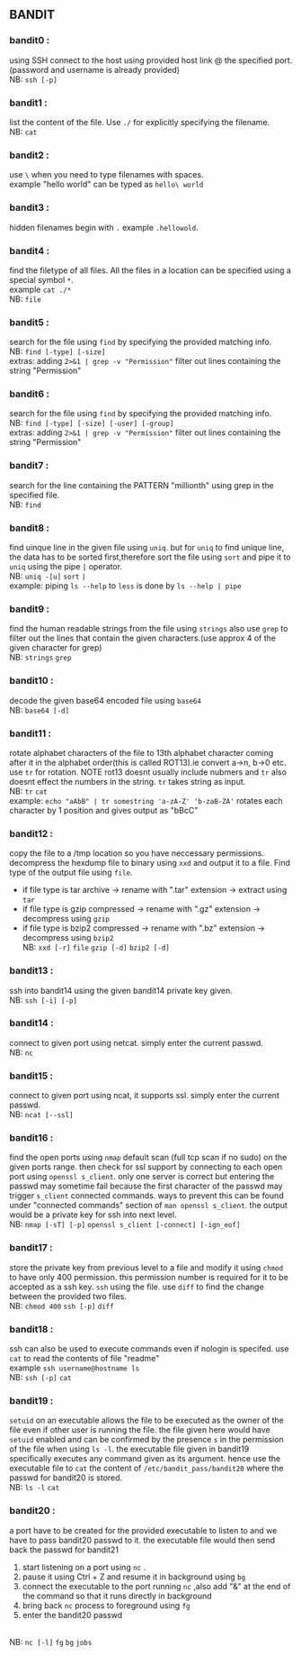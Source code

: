 ## BANDIT


### bandit0 :
using SSH connect to the host using  provided host link @ the specified port.
(password and username is already provided)
<br> NB: `ssh [-p]` 

### bandit1 :
list the content of the file. Use `./` for explicitly specifying the filename.
<br>NB: `cat` 

### bandit2 :
use `\` when you need to type filenames with spaces. 
<br>example "hello world" can be typed as `hello\ world`

### bandit3 : 
hidden filenames begin with `.` example `.hellowold`.

### bandit4 : 
find the filetype of all files. All the files in a location can be
specified using a special symbol `*`. 
<br>example `cat ./*`
<br>NB: `file` 

### bandit5 :
search for the file using `find` by specifying the provided matching info.
<br>NB: `find [-type] [-size]`
<br>extras: adding `2>&1 | grep -v "Permission"` filter out lines containing the string "Permission"

### bandit6 :
search for the file using `find` by specifying the provided matching info.
<br>NB: `find [-type] [-size] [-user] [-group]`
<br>extras: adding `2>&1 | grep -v "Permission"` filter out lines containing the string "Permission"

### bandit7 :
search for the line containing the PATTERN "millionth" using grep in the specified file.
<br>NB: `find` 

### bandit8 :
find uinque line in the given file using `uniq`. but for `uniq` to find unique line, the data has to be sorted first,therefore sort the file using `sort` and pipe it to `uniq` using the pipe `|` operator.
<br>NB: `uniq -[u]` `sort` `|`
<br>example: piping `ls --help` to `less` is done by `ls --help | pipe` 

### bandit9 :
find the human readable strings from the file using `strings` also use `grep` to filter out the lines that contain the given characters.(use approx 4 of the given character for grep)
<br>NB: `strings` `grep`  

### bandit10 :
decode the given base64 encoded file using `base64` 
<br>NB: `base64 [-d]` 

### bandit11 :
rotate alphabet characters of the file to 13th alphabet character coming after it in the alphabet order(this is called ROT13).ie convert a->n, b->0 etc. use `tr` for rotation. NOTE rot13 doesnt usually include nubmers and `tr` also doesnt effect the numbers in the string. `tr` takes string as input.
<br>NB: `tr` `cat`
<br>example: `echo "aAbB" | tr somestring 'a-zA-Z' 'b-zaB-ZA'` rotates each character by 1 position and gives output as "bBcC"

### bandit12 :
copy the file to a /tmp location so you have neccessary permissions. decompress the hexdump file to binary using `xxd` and output it to a file. Find type of the output file using `file`.
* if file type is tar archive -> rename with ".tar" extension -> extract using `tar`
* if file type is gzip compressed -> rename with ".gz" extension -> decompress using `gzip`
* if file type is bzip2 compressed -> rename with ".bz" extension -> decompress using `bzip2`
<br>NB: `xxd [-r]` `file` `gzip [-d]` `bzip2 [-d]`  

### bandit13 :
ssh into bandit14 using the given bandit14 private key given. 
<br>NB: `ssh [-i] [-p]`

### bandit14 :
connect to given port using netcat. simply enter the current passwd.
<br>NB: `nc`

### bandit15 :
connect to given port using ncat, it supports ssl. simply enter the current passwd.
<br>NB: `ncat [--ssl]`

### bandit16 :
find the open ports using `nmap` default scan (full tcp scan if no sudo) on the given ports range. then check for ssl support by connecting to each open port using `openssl s_client`. only one server is correct but entering the passwd may sometime fail because the first character of the passwd may trigger `s_client` connected commands. ways to prevent this can be found under "connected commands" section of `man openssl s_client`. the output would be a private key for ssh into next level.
<br>NB: `nmap [-sT] [-p]` `openssl s_client [-connect] [-ign_eof]` 

### bandit17 :
store the private key from previous level to a file and modify it using `chmod`  to have only 400 permission. this permission number is required for it to be accepted as a ssh key. `ssh` using the file. use `diff` to find the change between the provided two files.
<br>NB: `chmod 400` `ssh [-p]` `diff` 

### bandit18 :
ssh can also be used to execute commands even if nologin is specifed. use `cat` to read the contents of file "readme"
<br>example `ssh username@hostname ls`
<br>NB: `ssh [-p]` `cat`

### bandit19 :
`setuid` on an executable allows the file to be executed as the owner of the file even if other user is running the file. the file given here would have `setuid` enabled and can be confirmed by the presence `s` in the permission of the file when using `ls -l`. the executable file given in bandit19 specifically executes any command given as its argument. hence use the executable file to `cat` the content of `/etc/bandit_pass/bandit20` where the passwd for bandit20 is stored.
<br>NB: `ls -l` `cat`	 
	 
### bandit20 :
a port have to be created for the provided executable to listen to and we have to pass bandit20 passwd to it. the executable file would then send back the passwd for bandit21
1. start listening on a port using `nc` . 
2. pause it using Ctrl + Z and resume it in background using `bg`
3. connect the executable to the port running `nc` ,also add "&" at the end of the command so that it runs directly in background
4. bring back `nc` process to foreground using `fg`
5. enter the bandit20 passwd 

<br>NB: `nc [-l]` `fg` `bg` `jobs` 



